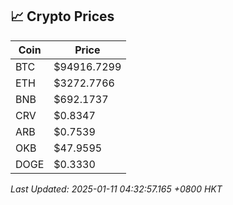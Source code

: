 ## 📈 Crypto Prices

| Coin | Price |
| ---- | ----- |
| BTC | $94916.7299 |
| ETH | $3272.7766 |
| BNB | $692.1737 |
| CRV | $0.8347 |
| ARB | $0.7539 |
| OKB | $47.9595 |
| DOGE | $0.3330 |

_Last Updated: 2025-01-11 04:32:57.165 +0800 HKT_